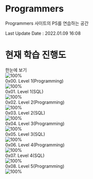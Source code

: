 # Programmers
Programmers 사이트의 PS를 연습하는 공간

Last Update Date : 2022.01.09 16:08

# 현재 학습 진행도  
한눈에 보기    
![100%](https://progress-bar.dev/20/?scale=243&title=progress&width=500&color=babaca&suffix=/243)   
0x00. Level 1(Programming)  
![100%](https://progress-bar.dev/20/?scale=54&title=progress&width=500&color=babaca&suffix=/54)  
0x01. Level 1(SQL)    
![100%](https://progress-bar.dev/0/?scale=10&title=progress&width=500&color=babaca&suffix=/10)    
0x02. Level 2(Programming)  
![100%](https://progress-bar.dev/0/?scale=66&title=progress&width=500&color=babaca&suffix=/66)  
0x03. Level 2(SQL)    
![100%](https://progress-bar.dev/0/?scale=11&title=progress&width=500&color=babaca&suffix=/11)    
0x04. Level 3(Programming)  
![100%](https://progress-bar.dev/0/?scale=53&title=progress&width=500&color=babaca&suffix=/53)  
0x05. Level 3(SQL)    
![100%](https://progress-bar.dev/0/?scale=5&title=progress&width=500&color=babaca&suffix=/5)    
0x06. Level 4(Programming)  
![100%](https://progress-bar.dev/0/?scale=26&title=progress&width=500&color=babaca&suffix=/26)  
0x07. Level 4(SQL)    
![100%](https://progress-bar.dev/0/?scale=3&title=progress&width=500&color=babaca&suffix=/3)    
0x08. Level 5(Programming)  
![100%](https://progress-bar.dev/0/?scale=13&title=progress&width=500&color=babaca&suffix=/13)     
